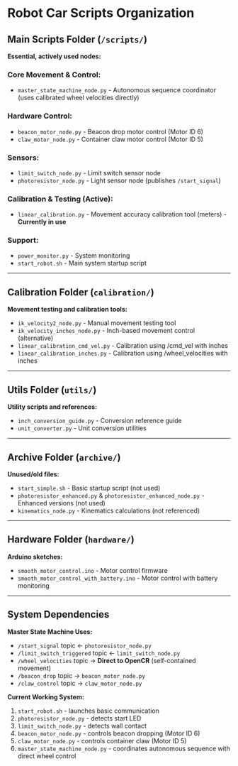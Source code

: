 # Robot Car Scripts Organization

## Main Scripts Folder (`/scripts/`)
**Essential, actively used nodes:**

### Core Movement & Control:
- `master_state_machine_node.py` - Autonomous sequence coordinator (uses calibrated wheel velocities directly)

### Hardware Control:
- `beacon_motor_node.py` - Beacon drop motor control (Motor ID 6)
- `claw_motor_node.py` - Container claw motor control (Motor ID 5)

### Sensors:
- `limit_switch_node.py` - Limit switch sensor node
- `photoresistor_node.py` - Light sensor node (publishes `/start_signal`)

### Calibration & Testing (Active):
- `linear_calibration.py` - Movement accuracy calibration tool (meters) - **Currently in use**

### Support:
- `power_monitor.py` - System monitoring
- `start_robot.sh` - Main system startup script

---

## Calibration Folder (`calibration/`)
**Movement testing and calibration tools:**

- `ik_velocity2_node.py` - Manual movement testing tool
- `ik_velocity_inches_node.py` - Inch-based movement control (alternative)
- `linear_calibration_cmd_vel.py` - Calibration using /cmd_vel with inches
- `linear_calibration_inches.py` - Calibration using /wheel_velocities with inches

---

## Utils Folder (`utils/`)
**Utility scripts and references:**

- `inch_conversion_guide.py` - Conversion reference guide
- `unit_converter.py` - Unit conversion utilities

---

## Archive Folder (`archive/`)
**Unused/old files:**

- `start_simple.sh` - Basic startup script (not used)
- `photoresistor_enhanced.py` & `photoresistor_enhanced_node.py` - Enhanced versions (not used)
- `kinematics_node.py` - Kinematics calculations (not referenced)

---

## Hardware Folder (`hardware/`)
**Arduino sketches:**

- `smooth_motor_control.ino` - Motor control firmware
- `smooth_motor_control_with_battery.ino` - Motor control with battery monitoring

---

## System Dependencies

**Master State Machine Uses:**
- `/start_signal` topic ← `photoresistor_node.py`
- `/limit_switch_triggered` topic ← `limit_switch_node.py`
- `/wheel_velocities` topic → **Direct to OpenCR** (self-contained movement)
- `/beacon_drop` topic → `beacon_motor_node.py`
- `/claw_control` topic → `claw_motor_node.py`

**Current Working System:**
1. `start_robot.sh` - launches basic communication
2. `photoresistor_node.py` - detects start LED
3. `limit_switch_node.py` - detects wall contact
4. `beacon_motor_node.py` - controls beacon dropping (Motor ID 6)
5. `claw_motor_node.py` - controls container claw (Motor ID 5)
6. `master_state_machine_node.py` - coordinates autonomous sequence with direct wheel control
